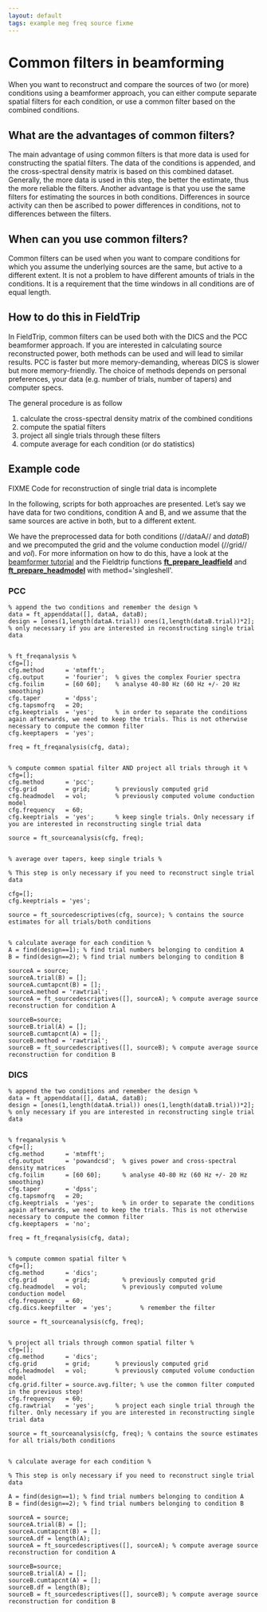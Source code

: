 ```yaml
---
layout: default
tags: example meg freq source fixme
---
```



# Common filters in beamforming

When you want to reconstruct and compare the sources of two (or more) conditions using a beamformer approach, you can either compute separate spatial filters for each condition, or use a common filter based on the combined conditions. 

## What are the advantages of common filters?

The main advantage of using common filters is that more data is used for constructing the spatial filters. The data of the conditions is appended, and the cross-spectral density matrix is based on this combined dataset. Generally, the more data is used in this step, the better the estimate, thus the more reliable the filters.
Another advantage is that you use the same filters for estimating the sources in both conditions. Differences in source activity can then be ascribed to power differences in conditions, not to differences between the filters.

## When can you use common filters?

 
Common filters can be used when you want to compare conditions for which you assume the underlying sources are the same, but active to a different extent. 
It is not a problem to have different amounts of trials in the conditions. 
It is a requirement that the time windows in all conditions are of equal length.

## How to do this in FieldTrip

In FieldTrip, common filters can be used both with the DICS and the PCC beamformer approach. If you are interested in calculating source reconstructed power, both methods can be used and will lead to similar results. PCC is faster but more memory-demanding, whereas DICS is slower but more memory-friendly. The choice of methods depends on personal preferences, your data (e.g. number of trials, number of tapers) and computer specs.

The general procedure is as follow
 1.  calculate the cross-spectral density matrix of the combined conditions
 2.  compute the spatial filters
 3.  project all single trials through these filters
 4.  compute average for each condition (or do statistics)

## Example code

FIXME Code for reconstruction of single trial data is incomplete 

In the following, scripts for both approaches are presented.
Let’s say we have data for two conditions, condition A and B, and we assume that the same sources are active in both, but to a different extent.

We have the preprocessed data for both conditions (//dataA// and *dataB*) and we precomputed the grid and the volume conduction model (//grid// and *vol*). For more information on how to do this, have a look at the [beamformer tutorial](/tutorial/beamformer) and the Fieldtrip functions **[ft_prepare_leadfield](/reference/ft_prepare_leadfield)** and **[ft_prepare_headmodel](/reference/ft_prepare_headmodel)** with method='singleshell'.

### PCC

	
	% append the two conditions and remember the design %
	data = ft_appenddata([], dataA, dataB);
	design = [ones(1,length(dataA.trial)) ones(1,length(dataB.trial))*2]; % only necessary if you are interested in reconstructing single trial data
	
	
	% ft_freqanalysis %
	cfg=[];
	cfg.method      = 'mtmfft';
	cfg.output      = 'fourier';  % gives the complex Fourier spectra
	cfg.foilim      = [60 60];    % analyse 40-80 Hz (60 Hz +/- 20 Hz smoothing)
	cfg.taper       = 'dpss';
	cfg.tapsmofrq   = 20;
	cfg.keeptrials  = 'yes';      % in order to separate the conditions again afterwards, we need to keep the trials. This is not otherwise necessary to compute the common filter
	cfg.keeptapers  = 'yes';
	
	freq = ft_freqanalysis(cfg, data);
	
	
	% compute common spatial filter AND project all trials through it %
	cfg=[]; 
	cfg.method      = 'pcc';
	cfg.grid        = grid;       % previously computed grid
	cfg.headmodel   = vol;        % previously computed volume conduction model
	cfg.frequency   = 60;
	cfg.keeptrials  = 'yes';      % keep single trials. Only necessary if you are interested in reconstructing single trial data
	
	source = ft_sourceanalysis(cfg, freq); 
	
	
	% average over tapers, keep single trials %
	
	% This step is only necessary if you need to reconstruct single trial data
	
	cfg=[];
	cfg.keeptrials = 'yes';
	
	source = ft_sourcedescriptives(cfg, source); % contains the source estimates for all trials/both conditions
	
	
	% calculate average for each condition %
	A = find(design==1); % find trial numbers belonging to condition A
	B = find(design==2); % find trial numbers belonging to condition B
	
	sourceA = source;
	sourceA.trial(B) = [];
	sourceA.cumtapcnt(B) = [];
	sourceA.method = 'rawtrial';
	sourceA = ft_sourcedescriptives([], sourceA); % compute average source reconstruction for condition A
	
	sourceB=source;
	sourceB.trial(A) = [];
	sourceB.cumtapcnt(A) = [];
	sourceB.method = 'rawtrial';
	sourceB = ft_sourcedescriptives([], sourceB); % compute average source reconstruction for condition B


### DICS

	
	% append the two conditions and remember the design %
	data = ft_appenddata([], dataA, dataB);
	design = [ones(1,length(dataA.trial)) ones(1,length(dataB.trial))*2]; % only necessary if you are interested in reconstructing single trial data
	
	
	% freqanalysis %
	cfg=[];
	cfg.method      = 'mtmfft';
	cfg.output      = 'powandcsd';  % gives power and cross-spectral density matrices
	cfg.foilim      = [60 60];      % analyse 40-80 Hz (60 Hz +/- 20 Hz smoothing)
	cfg.taper       = 'dpss';
	cfg.tapsmofrq   = 20;
	cfg.keeptrials  = 'yes';        % in order to separate the conditions again afterwards, we need to keep the trials. This is not otherwise necessary to compute the common filter
	cfg.keeptapers  = 'no';
	
	freq = ft_freqanalysis(cfg, data);
	
	
	% compute common spatial filter %
	cfg=[];
	cfg.method      = 'dics';
	cfg.grid        = grid;         % previously computed grid
	cfg.headmodel   = vol;          % previously computed volume conduction model
	cfg.frequency   = 60;
	cfg.dics.keepfilter  = 'yes';        % remember the filter
	
	source = ft_sourceanalysis(cfg, freq);
	
	
	% project all trials through common spatial filter %
	cfg=[];
	cfg.method      = 'dics';
	cfg.grid        = grid;       % previously computed grid
	cfg.headmodel   = vol;        % previously computed volume conduction model
	cfg.grid.filter = source.avg.filter; % use the common filter computed in the previous step!
	cfg.frequency   = 60;
	cfg.rawtrial    = 'yes';      % project each single trial through the filter. Only necessary if you are interested in reconstructing single trial data
	
	source = ft_sourceanalysis(cfg, freq); % contains the source estimates for all trials/both conditions
	
	
	% calculate average for each condition %
	
	% This step is only necessary if you need to reconstruct single trial data
	
	A = find(design==1); % find trial numbers belonging to condition A
	B = find(design==2); % find trial numbers belonging to condition B
	
	sourceA = source;
	sourceA.trial(B) = [];
	sourceA.cumtapcnt(B) = [];
	sourceA.df = length(A);
	sourceA = ft_sourcedescriptives([], sourceA); % compute average source reconstruction for condition A
	
	sourceB=source;
	sourceB.trial(A) = [];
	sourceB.cumtapcnt(A) = [];
	sourceB.df = length(B);
	sourceB = ft_sourcedescriptives([], sourceB); % compute average source reconstruction for condition B
	

